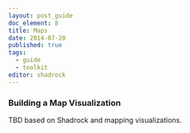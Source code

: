 ```yaml
---
layout: post_guide
doc_element: 8
title: Maps
date: 2014-07-20
published: true
tags:
  - guide
  - toolkit
editor: shadrock
---
```


### Building a Map Visualization
TBD based on Shadrock and mapping visualizations.

